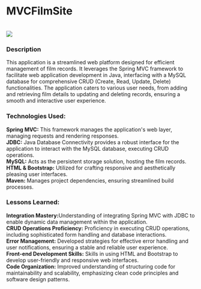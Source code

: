 <h1>MVCFilmSite</h1>
<br>
<img src="https://pngimg.com/d/database_PNG9.png">
<br>
<h3>Description</h3>
This application is a streamlined web platform designed for efficient management of film records. It leverages the Spring MVC framework to facilitate web application development in Java, interfacing with a MySQL database for comprehensive CRUD (Create, Read, Update, Delete) functionalities. The application caters to various user needs, from adding and retrieving film details to updating and deleting records, ensuring a smooth and interactive user experience.

<h3>Technologies Used:</h3>

<strong>Spring MVC:</strong> This framework manages the application's web layer, managing requests and rendering responses.
<br>
<strong>JDBC:</strong> Java Database Connectivity provides a robust interface for the application to interact with the MySQL database, executing CRUD operations.
<br>
<strong>MySQL:</strong> Acts as the persistent storage solution, hosting the film records.
<br>
<strong>HTML & Bootstrap:</strong> Utilized for crafting responsive and aesthetically pleasing user interfaces.
<br>
<strong>Maven:</strong> Manages project dependencies, ensuring streamlined build processes.
<br>
<h3>Lessons Learned:</h3>
<strong>Integration Mastery:</strong>Understanding of integrating Spring MVC with JDBC to enable dynamic data management within the application.
<br>
<strong>CRUD Operations Proficiency:</strong> Proficiency in executing CRUD operations, including sophisticated form handling and database interactions.
<br>
<strong>Error Management:</strong> Developed strategies for effective error handling and user notifications, ensuring a stable and reliable user experience.
<br>
<strong>Front-end Development Skills:</strong> Skills in using HTML and Bootstrap to develop user-friendly and responsive web interfaces.
<br>
<strong>Code Organization:</strong> Improved understanding of structuring code for maintainability and scalability, emphasizing clean code principles and software design patterns.
